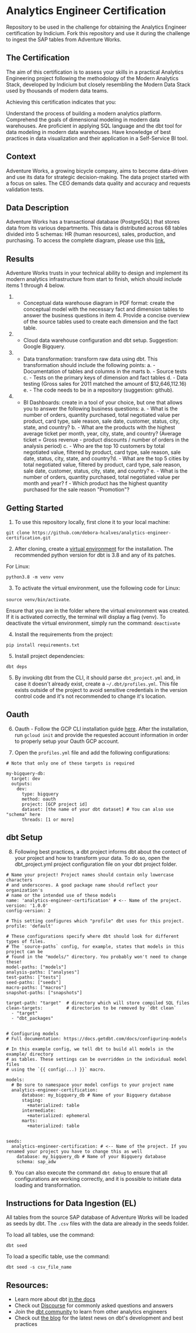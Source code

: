 # Analytics Engineer Certification

Repository to be used in the challenge for obtaining the Analytics Engineer certification by Indicium. Fork this repository and use it during the challenge to ingest the SAP tables from Adventure Works.

## The Certification

The aim of this certification is to assess your skills in a practical Analytics Engineering project following the methodology of the Modern Analytics Stack, developed by Indicium but closely resembling the Modern Data Stack used by thousands of modern data teams.

Achieving this certification indicates that you:

Understand the process of building a modern analytics platform.
Comprehend the goals of dimensional modeling in modern data warehouses.
Are proficient in applying SQL language and the dbt tool for data modeling in modern data warehouses.
Have knowledge of best practices in data visualization and their application in a Self-Service BI tool.

## Context

Adventure Works, a growing bicycle company, aims to become data-driven and use its data for strategic decision-making. The data project started with a focus on sales. The CEO demands data quality and accuracy and requests validation tests.

## Data Description

Adventure Works has a transactional database (PostgreSQL) that stores data from its various departments. This data is distributed across 68 tables divided into 5 schemas: HR (human resources), sales, production, and purchasing.
To access the complete diagram, please use this [link.](https://github.com/dpavancini/analytics-engineering/blob/main/AdventureWorks/AdventureWorksERD.jpeg)

## Results

Adventure Works trusts in your technical ability to design and implement its modern analytics infrastructure from start to finish, which should include items 1 through 4 below.

1. - Conceptual data warehouse diagram in PDF format: create the conceptual model with the necessary fact and dimension tables to answer the business questions in item 4. Provide a concise overview of the source tables used to create each dimension and the fact table. 
2. - Cloud data warehouse configuration and dbt setup. Suggestion: Google Bigquery.
3. - Data transformation: transform raw data using dbt. This transformation should include the following points:
    a. - Documentation of tables and columns in the marts
    b. - Source tests
    c. - Tests on the primary keys of dimension and fact tables
    d. - Data testing (Gross sales for 2011 matched the amount of $12,646,112.16)
    e. - The code needs to be in a repository (suggestion: github).
4. - BI Dashboards: create in a tool of your choice, but one that allows you to answer the following business questions:
    a. - What is the number of orders, quantity purchased, total negotiated value per product, card type, sale reason, sale date, customer, status, city, state, and country?
    b. - What are the products with the highest average ticket per month, year, city, state, and country? (Average ticket = Gross revenue - product discounts / number of orders in the analysis period)
    c. - Who are the top 10 customers by total negotiated value, filtered by product, card type, sale reason, sale date, status, city, state, and country?d. - What are the top 5 cities by total negotiated value, filtered by product, card type, sale reason, sale date, customer, status, city, state, and country?
    e. - What is the number of orders, quantity purchased, total negotiated value per month and year?
    f - Which product has the highest quantity purchased for the sale reason "Promotion"?


## Getting Started
1. To use this repository locally, first clone it to your local machine:

`git clone https://github.com/debora-hcalves/analytics-engineer-certification.git`

2. After cloning, create a [virtual environment](https://virtualenv.pypa.io/en/latest/installation.html) for the installation. The recommended python version for dbt is 3.8 and any of its patches.

For Linux: 

`python3.8 -m venv venv`

3. To activate the virtual environment, use the following code for Linux:

`source venv/bin/activate`.

Ensure that you are in the folder where the virtual environment was created. If it is activated correctly, the terminal will display a flag (venv). To deactivate the virtual environment, simply run the command: `deactivate`

4. Install the requirements from the project:

`pip install requirements.txt`

5. Install project dependencies:

`dbt deps`

5. By invoking dbt from the CLI, it should parse `dbt_project.yml` and, in case it doesn't already exist, create a `~/.dbt/profiles.yml`. This file exists outside of the project to avoid sensitive credentials in the version control code and it's not recommended to change it's location. 

## Oauth

6. Oauth - Follow the GCP CLI installation guide [here](https://cloud.google.com/sdk/docs/install?hl=en). After the installation, run `gcloud init` and provide the requested account information in order to properly setup your Oauth GCP account.

7. Open the `profiles.yml` file and add the following configurations:

```
# Note that only one of these targets is required

my-bigquery-db:
  target: dev
  outputs:
    dev:
      type: bigquery
      method: oauth
      project: [GCP project id]
      dataset: [the name of your dbt dataset] # You can also use "schema" here
      threads: [1 or more]

```

## dbt Setup

8. Following best practices, a dbt project informs dbt about the contect of your project and how to transform your data. To do so, open the dbt_project.yml project configuration file on your dbt project folder.

```
# Name your project! Project names should contain only lowercase characters
# and underscores. A good package name should reflect your organization's
# name or the intended use of these models
name: 'analytics-engineer-certification' # <-- Name of the project.
version: '1.0.0'
config-version: 2

# This setting configures which "profile" dbt uses for this project.
profile: 'default'

# These configurations specify where dbt should look for different types of files.
# The `source-paths` config, for example, states that models in this project can be
# found in the "models/" directory. You probably won't need to change these!
model-paths: ["models"]
analysis-paths: ["analyses"]
test-paths: ["tests"]
seed-paths: ["seeds"]
macro-paths: ["macros"]
snapshot-paths: ["snapshots"]

target-path: "target"  # directory which will store compiled SQL files
clean-targets:         # directories to be removed by `dbt clean`
  - "target"
  - "dbt_packages"


# Configuring models
# Full documentation: https://docs.getdbt.com/docs/configuring-models

# In this example config, we tell dbt to build all models in the example/ directory
# as tables. These settings can be overridden in the individual model files
# using the `{{ config(...) }}` macro.

models:
  # Be sure to namespace your model configs to your project name
  analytics-engineer-certification:
      database: my_bigquery_db # Name of your Bigquery database
      staging:
        +materialized: table
      intermediate:
        +materialized: ephemeral
      marts:
        +materialized: table


seeds:
  analytics-engineer-certification: # <-- Name of the project. If you renamed your project you have to change this as well
    database: my_bigquery_db # Name of your Bigquery database
    schema: sap_adw

```

9. You can also execute the command `dbt debug` to ensure that all configurations are working correctly, and it is possible to initiate data loading and transformation.



## Instructions for Data Ingestion (EL)

All tables from the source SAP database of Adventure Works will be loaded as seeds by dbt. The `.csv` files with the data are already in the seeds folder.

To load all tables, use the command:

`dbt seed`

To load a specific table, use the command:

`dbt seed -s csv_file_name`


## Resources:
- Learn more about dbt [in the docs](https://docs.getdbt.com/docs/introduction)
- Check out [Discourse](https://discourse.getdbt.com/) for commonly asked questions and answers
- Join the [dbt community](http://community.getbdt.com/) to learn from other analytics engineers
- Check out [the blog](https://blog.getdbt.com/) for the latest news on dbt's development and best practices

